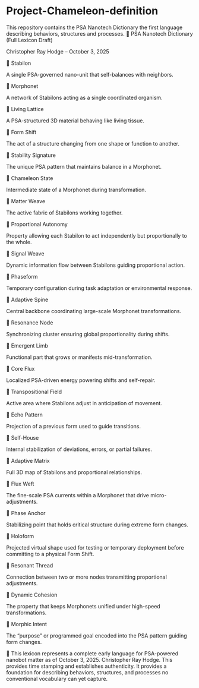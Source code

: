 # Project-Chameleon-definition
This repository contains the PSA Nanotech Dictionary the first language describing behaviors, structures and processes. 
🧠 PSA Nanotech Dictionary (Full Lexicon Draft)

Christopher Ray Hodge – October 3, 2025

🔹 Stabilon

A single PSA-governed nano-unit that self-balances with neighbors.

🔹 Morphonet

A network of Stabilons acting as a single coordinated organism.

🔹 Living Lattice

A PSA-structured 3D material behaving like living tissue.

🔹 Form Shift

The act of a structure changing from one shape or function to another.

🔹 Stability Signature

The unique PSA pattern that maintains balance in a Morphonet.

🔹 Chameleon State

Intermediate state of a Morphonet during transformation.

🔹 Matter Weave

The active fabric of Stabilons working together.

🔹 Proportional Autonomy

Property allowing each Stabilon to act independently but proportionally to the whole.

🔹 Signal Weave

Dynamic information flow between Stabilons guiding proportional action.

🔹 Phaseform

Temporary configuration during task adaptation or environmental response.

🔹 Adaptive Spine

Central backbone coordinating large-scale Morphonet transformations.

🔹 Resonance Node

Synchronizing cluster ensuring global proportionality during shifts.

🔹 Emergent Limb

Functional part that grows or manifests mid-transformation.

🔹 Core Flux

Localized PSA-driven energy powering shifts and self-repair.

🔹 Transpositional Field

Active area where Stabilons adjust in anticipation of movement.

🔹 Echo Pattern

Projection of a previous form used to guide transitions.

🔹 Self-House

Internal stabilization of deviations, errors, or partial failures.

🔹 Adaptive Matrix

Full 3D map of Stabilons and proportional relationships.

🔹 Flux Weft

The fine-scale PSA currents within a Morphonet that drive micro-adjustments.

🔹 Phase Anchor

Stabilizing point that holds critical structure during extreme form changes.

🔹 Holoform

Projected virtual shape used for testing or temporary deployment before committing to a physical Form Shift.

🔹 Resonant Thread

Connection between two or more nodes transmitting proportional adjustments.

🔹 Dynamic Cohesion

The property that keeps Morphonets unified under high-speed transformations.

🔹 Morphic Intent

The “purpose” or programmed goal encoded into the PSA pattern guiding form changes.

📜 This lexicon represents a complete early language for PSA-powered nanobot matter as of October 3, 2025. Christopher Ray Hodge. This provides time stamping and establishes authenticity. It provides a foundation for describing behaviors, structures, and processes no conventional vocabulary can yet capture.
